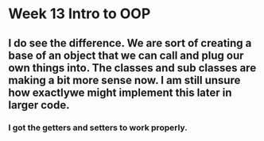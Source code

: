 # Week 13 Intro to OOP

## I do see the difference. We are sort of creating a base of an object that we can call and plug our own things into. The classes and sub classes are making a bit more sense now. I am still unsure how exactlywe might implement this later in larger code.

### I got the getters and setters to work properly.